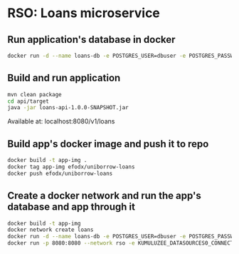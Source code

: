# RSO: Loans microservice

## Run application's database in docker

```bash
docker run -d --name loans-db -e POSTGRES_USER=dbuser -e POSTGRES_PASSWORD=postgres -e POSTGRES_DB=loans -p 5432:5432 postgres:13
```

## Build and run application
```bash
mvn clean package
cd api/target
java -jar loans-api-1.0.0-SNAPSHOT.jar
```
Available at: localhost:8080/v1/loans


## Build app's docker image and push it to repo
```bash
docker build -t app-img .
docker tag app-img efodx/uniborrow-loans
docker push efodx/uniborrow-loans 
```

## Create a docker network and run the app's database and app through it
```bash
docker build -t app-img
docker network create loans
docker run -d --name loans-db -e POSTGRES_USER=dbuser -e POSTGRES_PASSWORD=postgres -e POSTGRES_DB=loans -p 5432:5432 --network loans postgres:13
docker run -p 8080:8080 --network rso -e KUMULUZEE_DATASOURCES0_CONNECTIONURL=jdbc:postgresql://loans-db:5432/loans app-img
```
